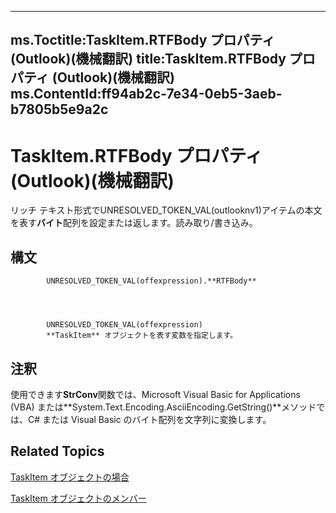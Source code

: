 

---
ms.Toctitle:TaskItem.RTFBody プロパティ (Outlook)(機械翻訳)
title:TaskItem.RTFBody プロパティ (Outlook)(機械翻訳)
ms.ContentId:ff94ab2c-7e34-0eb5-3aeb-b7805b5e9a2c
---
# TaskItem.RTFBody プロパティ (Outlook)(機械翻訳)




リッチ テキスト形式でUNRESOLVED_TOKEN_VAL(outlooknv1)アイテムの本文を表す**バイト**配列を設定または返します。読み取り/書き込み。

## 構文

            UNRESOLVED_TOKEN_VAL(offexpression).**RTFBody**




            UNRESOLVED_TOKEN_VAL(offexpression)
            **TaskItem** オブジェクトを表す変数を指定します。



## 注釈
使用できます**StrConv**関数では、Microsoft Visual Basic for Applications (VBA) または**System.Text.Encoding.AsciiEncoding.GetString()**メソッドでは、C# または Visual Basic のバイト配列を文字列に変換します。



## Related Topics

[TaskItem オブジェクトの場合](5df8cfa5-5460-a5a1-a130-ba5bca1a0091.md)

[TaskItem オブジェクトのメンバー](97234a76-2fc5-bbe4-2e14-25ae18694fc9.md)




